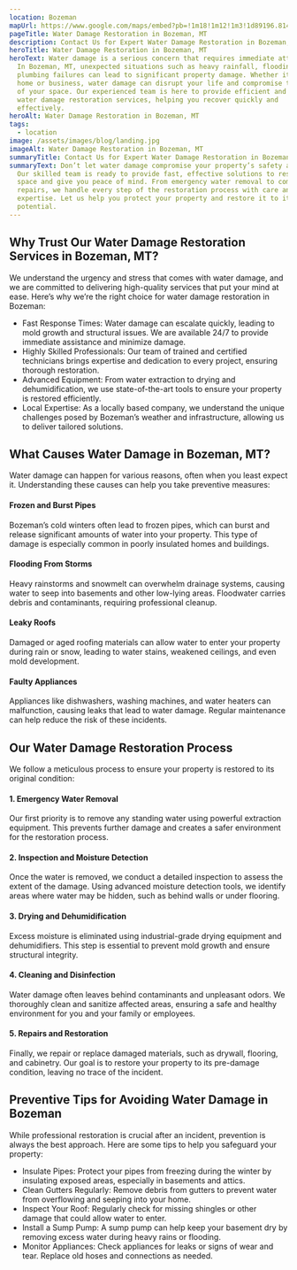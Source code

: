 ```yaml
---
location: Bozeman
mapUrl: https://www.google.com/maps/embed?pb=!1m18!1m12!1m3!1d89196.81457864033!2d-111.13461689326203!3d45.68293500854079!2m3!1f0!2f0!3f0!3m2!1i1024!2i768!4f13.1!3m3!1m2!1s0x5345444c4fba8813%3A0x63f5d064f73b60aa!2sBozeman%2C%20MT%2C%20USA!5e0!3m2!1sen!2sca!4v1734007845516!5m2!1sen!2sca
pageTitle: Water Damage Restoration in Bozeman, MT
description: Contact Us for Expert Water Damage Restoration in Bozeman, MT. (406) 521-1378.
heroTitle: Water Damage Restoration in Bozeman, MT
heroText: Water damage is a serious concern that requires immediate attention.
  In Bozeman, MT, unexpected situations such as heavy rainfall, flooding, or
  plumbing failures can lead to significant property damage. Whether it’s your
  home or business, water damage can disrupt your life and compromise the safety
  of your space. Our experienced team is here to provide efficient and reliable
  water damage restoration services, helping you recover quickly and
  effectively.
heroAlt: Water Damage Restoration in Bozeman, MT
tags:
  - location
image: /assets/images/blog/landing.jpg
imageAlt: Water Damage Restoration in Bozeman, MT
summaryTitle: Contact Us for Expert Water Damage Restoration in Bozeman, MT
summaryText: Don’t let water damage compromise your property’s safety and value.
  Our skilled team is ready to provide fast, effective solutions to restore your
  space and give you peace of mind. From emergency water removal to complete
  repairs, we handle every step of the restoration process with care and
  expertise. Let us help you protect your property and restore it to its full
  potential.
---
```

## Why Trust Our Water Damage Restoration Services in Bozeman, MT?

We understand the urgency and stress that comes with water damage, and we are committed to delivering high-quality services that put your mind at ease. Here’s why we’re the right choice for water damage restoration in Bozeman:

* Fast Response Times: Water damage can escalate quickly, leading to mold growth and structural issues. We are available 24/7 to provide immediate assistance and minimize damage.
* Highly Skilled Professionals: Our team of trained and certified technicians brings expertise and dedication to every project, ensuring thorough restoration.
* Advanced Equipment: From water extraction to drying and dehumidification, we use state-of-the-art tools to ensure your property is restored efficiently.
* Local Expertise: As a locally based company, we understand the unique challenges posed by Bozeman’s weather and infrastructure, allowing us to deliver tailored solutions.

## What Causes Water Damage in Bozeman, MT?

Water damage can happen for various reasons, often when you least expect it. Understanding these causes can help you take preventive measures:

#### Frozen and Burst Pipes

Bozeman’s cold winters often lead to frozen pipes, which can burst and release significant amounts of water into your property. This type of damage is especially common in poorly insulated homes and buildings.

#### Flooding From Storms

Heavy rainstorms and snowmelt can overwhelm drainage systems, causing water to seep into basements and other low-lying areas. Floodwater carries debris and contaminants, requiring professional cleanup.

#### Leaky Roofs

Damaged or aged roofing materials can allow water to enter your property during rain or snow, leading to water stains, weakened ceilings, and even mold development.

#### Faulty Appliances

Appliances like dishwashers, washing machines, and water heaters can malfunction, causing leaks that lead to water damage. Regular maintenance can help reduce the risk of these incidents.

## Our Water Damage Restoration Process

We follow a meticulous process to ensure your property is restored to its original condition:

#### 1. Emergency Water Removal

Our first priority is to remove any standing water using powerful extraction equipment. This prevents further damage and creates a safer environment for the restoration process.

#### 2. Inspection and Moisture Detection

Once the water is removed, we conduct a detailed inspection to assess the extent of the damage. Using advanced moisture detection tools, we identify areas where water may be hidden, such as behind walls or under flooring.

#### 3. Drying and Dehumidification

Excess moisture is eliminated using industrial-grade drying equipment and dehumidifiers. This step is essential to prevent mold growth and ensure structural integrity.

#### 4. Cleaning and Disinfection

Water damage often leaves behind contaminants and unpleasant odors. We thoroughly clean and sanitize affected areas, ensuring a safe and healthy environment for you and your family or employees.

#### 5. Repairs and Restoration

Finally, we repair or replace damaged materials, such as drywall, flooring, and cabinetry. Our goal is to restore your property to its pre-damage condition, leaving no trace of the incident.

## Preventive Tips for Avoiding Water Damage in Bozeman

While professional restoration is crucial after an incident, prevention is always the best approach. Here are some tips to help you safeguard your property:

* Insulate Pipes: Protect your pipes from freezing during the winter by insulating exposed areas, especially in basements and attics.
* Clean Gutters Regularly: Remove debris from gutters to prevent water from overflowing and seeping into your home.
* Inspect Your Roof: Regularly check for missing shingles or other damage that could allow water to enter.
* Install a Sump Pump: A sump pump can help keep your basement dry by removing excess water during heavy rains or flooding.
* Monitor Appliances: Check appliances for leaks or signs of wear and tear. Replace old hoses and connections as needed.
